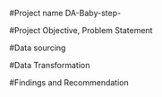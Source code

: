 #Project name DA-Baby-step- 


#Project Objective, Problem Statement 


#Data sourcing 


#Data Transformation


#Findings and Recommendation
